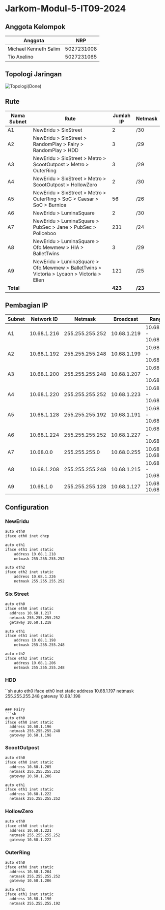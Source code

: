 # Jarkom-Modul-5-IT09-2024

## Anggota Kelompok
| Anggota | NRP  |
| ------- | --- |
| Michael Kenneth Salim | 5027231008 | 
| Tio Axelino | 5027231065 |

## Topologi Jaringan
![Topologi(Done)](https://github.com/user-attachments/assets/5c23a194-07ba-4210-9174-500e2e354ba8)

## Rute
| **Nama Subnet** | **Rute**                                           | **Jumlah IP** | **Netmask** |
|------------------|---------------------------------------------------|---------------|-------------|
| A1              | NewEridu > SixStreet                              | 2             | /30         |
| A2              | NewEridu > SixStreet > RandomPlay > Fairy > RandomPlay > HDD | 3             | /29         |
| A3              | NewEridu > SixStreet > Metro > ScootOutpost > Metro > OuterRing | 3             | /29         |
| A4              | NewEridu > SixStreet > Metro > ScootOutpost > HollowZero | 2             | /30         |
| A5              | NewEridu > SixStreet > Metro > OuterRing > SoC > Caesar > SoC > Burnice | 56            | /26         |
| A6              | NewEridu > LuminaSquare                           | 2             | /30         |
| A7              | NewEridu > LuminaSquare > PubSec > Jane > PubSec > Policeboo | 231           | /24         |
| A8              | NewEridu > LuminaSquare > Ofc.Mewmew > HIA > BalletTwins | 3             | /29         |
| A9              | NewEridu > LuminaSquare > Ofc.Mewmew > BalletTwins > Victoria > Lycaon > Victoria > Ellen | 121           | /25         |
| **Total**       |                                                   | **423**       | **/23**     |

## Pembagian IP
| **Subnet** | **Network ID** | **Netmask**       | **Broadcast** | **Range IP**                   |
|------------|----------------|-------------------|---------------|--------------------------------|
| A1         | 10.68.1.216    | 255.255.255.252  | 10.68.1.219   | 10.68.1.217 - 10.68.1.218     |
| A2         | 10.68.1.192    | 255.255.255.248  | 10.68.1.199   | 10.68.1.193 - 10.68.1.198     |
| A3         | 10.68.1.200    | 255.255.255.248  | 10.68.1.207   | 10.68.1.201 - 10.68.1.206     |
| A4         | 10.68.1.220    | 255.255.255.252  | 10.68.1.223   | 10.68.1.221 - 10.68.1.222     |
| A5         | 10.68.1.128    | 255.255.255.192  | 10.68.1.191   | 10.68.1.129 - 10.68.1.190     |
| A6         | 10.68.1.224    | 255.255.255.252  | 10.68.1.227   | 10.68.1.225 - 10.68.1.226     |
| A7         | 10.68.0.0      | 255.255.255.0    | 10.68.0.255   | 10.68.0.1 - 10.68.0.254       |
| A8         | 10.68.1.208    | 255.255.255.248  | 10.68.1.215   | 10.68.1.209 - 10.68.1.214     |
| A9         | 10.68.1.0      | 255.255.255.128  | 10.68.1.127   | 10.68.1.1 - 10.68.1.126       |

## Configuration

### NewEridu
```sh
auto eth0
iface eth0 inet dhcp

auto eth1
iface eth1 inet static
	address 10.68.1.218
	netmask 255.255.255.252

auto eth2
iface eth2 inet static
	address 10.68.1.226
	netmask 255.255.255.252
```

### Six Street
```sh
auto eth0
iface eth0 inet static
  address 10.68.1.217
  netmask 255.255.255.252
  getaway 10.68.1.218

auto eth1
iface eth1 inet static
	address 10.68.1.198
	netmask 255.255.255.248

auto eth2
iface eth2 inet static
	address 10.68.1.206
	netmask 255.255.255.248
```

### HDD
``sh
auto eth0
iface eth0 inet static
  address 10.68.1.197
  netmask 255.255.255.248
  gateway 10.68.1.198
```

### Fairy
```sh
auto eth0
iface eth0 inet static
  address 10.68.1.196
  netmask 255.255.255.248
  gateway 10.68.1.198
```


### ScootOutpost
```sh
auto eth0
iface eth0 inet static
  address 10.68.1.205
  netmask 255.255.255.252
  gateway 10.68.1.206

auto eth1
iface eth1 inet static
  address 10.68.1.222
  netmask 255.255.255.252
```

### HollowZero
```sh
auto eth0
iface eth0 inet static
  address 10.68.1.221
  netmask 255.255.255.252
  gateway 10.68.1.222
```

### OuterRing
```sh
auto eth0
iface eth0 inet static
  address 10.68.1.204
  netmask 255.255.255.252
  gateway 10.68.1.206

auto eth1
iface eth1 inet static
  address 10.68.1.190
  netmask 255.255.255.192
```
